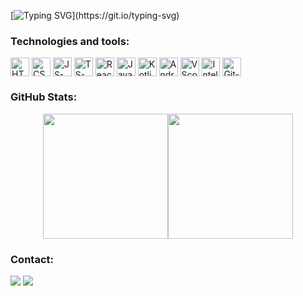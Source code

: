 [![Typing SVG](https://readme-typing-svg.demolab.com?font=Fira+Code&weight=300&pause=1000&color=FFFFFF&background=49FF2B00&width=435&lines=May+luck+be+with+you+%F0%9F%8D%80;Welcome+to+my+GitHub+profile!)](https://git.io/typing-svg)

### Technologies and tools:

<div style="display: inline_block">
  <img align="center" alt="HTML-icon" height="30" width="30" src="https://cdn.jsdelivr.net/gh/devicons/devicon@latest/icons/html5/html5-original.svg">
  <img align="center" alt="CSS-icon" height="30" width="30" src="https://cdn.jsdelivr.net/gh/devicons/devicon@latest/icons/css3/css3-original.svg">
  <img align="center" alt="JS-icon" height="30" width="30" src="https://cdn.jsdelivr.net/gh/devicons/devicon@latest/icons/javascript/javascript-original.svg">
  <img align="center" alt="TS-icon" height="30" width="30" src="https://cdn.jsdelivr.net/gh/devicons/devicon@latest/icons/typescript/typescript-original.svg">
  <img align="center" alt= "React-icon" height="30" width="30" src="https://cdn.jsdelivr.net/gh/devicons/devicon@latest/icons/react/react-original.svg">       
  <img align="center" alt="Java-icon" height="30" width="30" src="https://cdn.jsdelivr.net/gh/devicons/devicon@latest/icons/java/java-original.svg">
  <img align="center" alt="Kotlin-icon" height="30" width="30" src="https://cdn.jsdelivr.net/gh/devicons/devicon@latest/icons/kotlin/kotlin-original.svg">
  <img align="center" alt="Android-icon" height="30" width="30" src="https://cdn.jsdelivr.net/gh/devicons/devicon@latest/icons/androidstudio/androidstudio-original.svg">
  <img align="center" alt="VScode-icon" height="30" width="30" src="https://cdn.jsdelivr.net/gh/devicons/devicon@latest/icons/vscode/vscode-original.svg">
  <img align="center" alt="Intellij-icon" height="30" width="30" src="https://cdn.jsdelivr.net/gh/devicons/devicon@latest/icons/intellij/intellij-original.svg">
  <img align="center" alt="Git-icon" height="30" width="30" src="https://cdn.jsdelivr.net/gh/devicons/devicon@latest/icons/git/git-original.svg">
</div>

### GitHub Stats:

<div style="display: flex; justify-content: center;">
    <img height="200px" src="https://github-readme-stats.vercel.app/api/top-langs/?username=DanyloM73&layout=compact&langs_count=7&theme=one_dark_pro"/>
    <img height="200px" src="https://github-readme-stats.vercel.app/api?username=DanyloM73&show_icons=true&theme=one_dark_pro&include_all_commits=true&count_private=true"/>
</div>
    
### Contact:

<div> 
  <a href="https://t.me/danyamalanin" target="_blank"><img src="https://img.shields.io/badge/-Telegram-24A1DE?style=for-the-badge&logo=telegram&logoColor=white" target="_blank"></a> 
  <a href="mailto:danyamalanin7@gmail.com"><img src="https://img.shields.io/badge/-Gmail-c71610?style=for-the-badge&logo=gmail&logoColor=white" target="_blank"></a>
</div>
